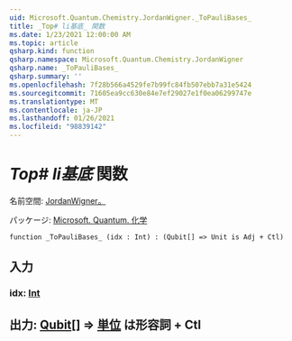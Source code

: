 ```yaml
---
uid: Microsoft.Quantum.Chemistry.JordanWigner._ToPauliBases_
title: _Top# li基底_ 関数
ms.date: 1/23/2021 12:00:00 AM
ms.topic: article
qsharp.kind: function
qsharp.namespace: Microsoft.Quantum.Chemistry.JordanWigner
qsharp.name: _ToPauliBases_
qsharp.summary: ''
ms.openlocfilehash: 7f28b566a4529fe7b99fc84fb507ebb7a31e5424
ms.sourcegitcommit: 71605ea9cc630e84e7ef29027e1f0ea06299747e
ms.translationtype: MT
ms.contentlocale: ja-JP
ms.lasthandoff: 01/26/2021
ms.locfileid: "98839142"
---
```

# <a name="_topaulibases_-function"></a>_Top# li基底_ 関数

名前空間: [JordanWigner。](xref:Microsoft.Quantum.Chemistry.JordanWigner)

パッケージ: [Microsoft. Quantum. 化学](https://nuget.org/packages/Microsoft.Quantum.Chemistry)




```qsharp
function _ToPauliBases_ (idx : Int) : (Qubit[] => Unit is Adj + Ctl)
```


## <a name="input"></a>入力

### <a name="idx--int"></a>idx: [Int](xref:microsoft.quantum.lang-ref.int)





## <a name="output--qubit--unit--is-adj--ctl"></a>出力: [Qubit](xref:microsoft.quantum.lang-ref.qubit)[] => [単位](xref:microsoft.quantum.lang-ref.unit)  は形容詞 + Ctl

